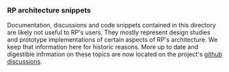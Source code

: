
### RP architecture snippets

Documentation, discussions and code snippets contained in this directory
are likely not useful to RP's users.  They mostly represent design studies and
prototype implementations of certain aspects of RP's architecture.  We keep that
information here for historic reasons. More up to date and digestible
infrmation on these topics are now located on the project's [github
discussions](https://github.com/radical-cybertools/radical.pilot/discussions).

